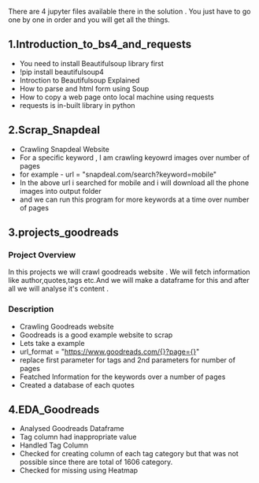 There are 4 jupyter files available there in the solution . You just have to go one by one in order and you will get all the things.

## 1.Introduction_to_bs4_and_requests

- You need to install Beautifulsoup library first
- !pip install beautifulsoup4
- Introction to Beautifulsoup Explained
- How to parse and html form using Soup
- How to copy a web page onto local machine using requests
- requests is in-built library in python

## 2.Scrap_Snapdeal

- Crawling Snapdeal Website
- For a specific keyword , I am crawling keyowrd images over number of pages
- for example - url = "snapdeal.com/search?keyword=mobile"
- In the above url i searched for mobile and i will download all the phone images into output folder
- and we can run this program for more keywords at a time over number of pages 

## 3.projects_goodreads

### Project Overview

In this projects we will crawl goodreads website . We will fetch information like author,quotes,tags etc.And we will make a dataframe for this and after all we will analyse it's content .

### Description
- Crawling Goodreads website
- Goodreads is a good example website to scrap 
- Lets take a example 
- url_format = "https://www.goodreads.com/{}?page={}"
- replace first parameter for tags and 2nd parameters for number of pages
- Featched Information for the keywords over a number of pages
- Created a database of each quotes

## 4.EDA_Goodreads
- Analysed Goodreads Dataframe
- Tag column had inappropriate value 
- Handled Tag Column
- Checked for creating column of each tag category but that was not possible since there are total of 1606 category.
- Checked for missing using Heatmap





